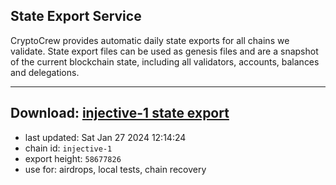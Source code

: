 ## State Export Service
CryptoCrew provides automatic daily state exports for all chains we validate. State export files can be used as genesis files and are a snapshot of the current blockchain state, including all validators, accounts, balances and delegations.

---
**Download: [injective-1 state export](https://dl.ccvalidators.com/SERVICE/injective/injective-1_export_58677826.json)**
---

- last updated: Sat Jan 27 2024 12:14:24
- chain id: `injective-1`
- export height: `58677826`
- use for: airdrops, local tests, chain recovery
